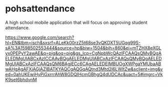 # pohsattendance

A high school mobile application that will focus on approving student attendance.

<img>https://www.google.com/search?hl=EN&tbm=isch&sxsrf=ALeKk00rzZ5t68se3vQKDXT5UGqg99S-sA%3A1598502553444&source=hp&biw=1504&bih=860&ei=mTZHX8eXGLyx0PEPyY2awAE&q=pig&oq=pig&gs_lcp=CgNpbWcQAzIFCAAQsQMyBQgAELEDMgUIABCxAzICCAAyBQgAELEDMgUIABCxAzIFCAAQsQMyBQgAELEDMgUIABCxAzIFCAAQsQM6BAgjECc6CAgAELEDEIMBUOgXWPgaYMUbaABwAHgAgAFXiAGjAZIBATKYAQCgAQGqAQtnd3Mtd2l6LWltZw&sclient=img&ved=0ahUKEwiHyPiGxrrrAhW8GDQIHcmGBhgQ4dUDCAc&uact=5#imgrc=VkK9set6bhdvnM</img>

